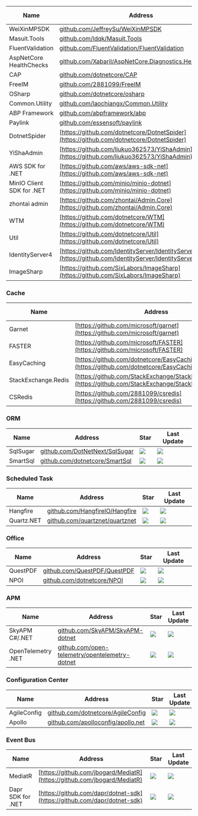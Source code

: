 ﻿Name| Address | Star| Last Update
-|-|-|-|
WeiXinMPSDK|[github.com/JeffreySu/WeiXinMPSDK](https://github.com/JeffreySu/WeiXinMPSDK)|<img src="https://img.shields.io/github/stars/JeffreySu/WeiXinMPSDK?style=for-the-badge" />|<img src="https://img.shields.io/github/last-commit/JeffreySu/WeiXinMPSDK?style=for-the-badge" />
Masuit.Tools|[github.com/ldqk/Masuit.Tools](https://github.com/ldqk/Masuit.Tools)|<img src="https://img.shields.io/github/stars/ldqk/Masuit.Tools?style=for-the-badge" />|<img src="https://img.shields.io/github/last-commit/ldqk/Masuit.Tools?style=for-the-badge" />
FluentValidation|[github.com/FluentValidation/FluentValidation](https://github.com/FluentValidation/FluentValidation)|<img src="https://img.shields.io/github/stars/FluentValidation/FluentValidation?style=for-the-badge" />|<img src="https://img.shields.io/github/last-commit/FluentValidation/FluentValidation?style=for-the-badge" />
AspNetCore HealthChecks|[github.com/Xabaril/AspNetCore.Diagnostics.HealthChecks](https://github.com/Xabaril/AspNetCore.Diagnostics.HealthChecks)|<img src="https://img.shields.io/github/stars/Xabaril/AspNetCore.Diagnostics.HealthChecks?style=for-the-badge" />|<img src="https://img.shields.io/github/last-commit/Xabaril/AspNetCore.Diagnostics.HealthChecks?style=for-the-badge" />
CAP|[github.com/dotnetcore/CAP](https://github.com/dotnetcore/CAP)|<img src="https://img.shields.io/github/stars/dotnetcore/CAP?style=for-the-badge" />|<img src="https://img.shields.io/github/last-commit/dotnetcore/CAP?style=for-the-badge" />
FreeIM|[github.com/2881099/FreeIM](https://github.com/2881099/FreeIM)|<img src="https://img.shields.io/github/stars/2881099/FreeIM?style=for-the-badge" />|<img src="https://img.shields.io/github/last-commit/2881099/FreeIM?style=for-the-badge" />
OSharp|[github.com/dotnetcore/osharp](https://github.com/dotnetcore/osharp)|<img src="https://img.shields.io/github/stars/dotnetcore/osharp?style=for-the-badge" />|<img src="https://img.shields.io/github/last-commit/dotnetcore/osharp?style=for-the-badge" />
Common.Utility|[github.com/laochiangx/Common.Utility](https://github.com/laochiangx/Common.Utility)|<img src="https://img.shields.io/github/stars/laochiangx/Common.Utility?style=for-the-badge" />|<img src="https://img.shields.io/github/last-commit/laochiangx/Common.Utility?style=for-the-badge" />
ABP Framework|[github.com/abpframework/abp](https://github.com/abpframework/abp)|<img src="https://img.shields.io/github/stars/abpframework/abp?style=for-the-badge" />|<img src="https://img.shields.io/github/last-commit/abpframework/abp?style=for-the-badge" />
Paylink|[github.com/essensoft/paylink](https://github.com/essensoft/paylink)|<img src="https://img.shields.io/github/stars/essensoft/paylink?style=for-the-badge" />|<img src="https://img.shields.io/github/last-commit/essensoft/paylink?style=for-the-badge" />
DotnetSpider|[https://github.com/dotnetcore/DotnetSpider](https://github.com/dotnetcore/DotnetSpider)|<img src="https://img.shields.io/github/stars/dotnetcore/DotnetSpider?style=for-the-badge" />|<img src="https://img.shields.io/github/last-commit/dotnetcore/DotnetSpider?style=for-the-badge" />
YiShaAdmin|[https://github.com/liukuo362573/YiShaAdmin](https://github.com/liukuo362573/YiShaAdmin)|<img src="https://img.shields.io/github/stars/liukuo362573/YiShaAdmin?style=for-the-badge" />|<img src="https://img.shields.io/github/last-commit/liukuo362573/YiShaAdmin?style=for-the-badge" />
AWS SDK for .NET|[https://github.com/aws/aws-sdk-net](https://github.com/aws/aws-sdk-net)|<img src="https://img.shields.io/github/stars/aws/aws-sdk-net?style=for-the-badge" />|<img src="https://img.shields.io/github/last-commit/aws/aws-sdk-net?style=for-the-badge" />
MinIO Client SDK for .NET|[https://github.com/minio/minio-dotnet](https://github.com/minio/minio-dotnet)|<img src="https://img.shields.io/github/stars/minio/minio-dotnet?style=for-the-badge" />|<img src="https://img.shields.io/github/last-commit/minio/minio-dotnet?style=for-the-badge" />
zhontai admin|[https://github.com/zhontai/Admin.Core](https://github.com/zhontai/Admin.Core)|<img src="https://img.shields.io/github/stars/zhontai/Admin.Core?style=for-the-badge" />|<img src="https://img.shields.io/github/last-commit/zhontai/Admin.Core?style=for-the-badge" />
WTM|[https://github.com/dotnetcore/WTM](https://github.com/dotnetcore/WTM)|<img src="https://img.shields.io/github/stars/dotnetcore/WTM?style=for-the-badge" />|<img src="https://img.shields.io/github/last-commit/dotnetcore/WTM?style=for-the-badge" />
Util|[https://github.com/dotnetcore/Util](https://github.com/dotnetcore/Util)|<img src="https://img.shields.io/github/stars/dotnetcore/Util?style=for-the-badge" />|<img src="https://img.shields.io/github/last-commit/dotnetcore/Util?style=for-the-badge" />
IdentityServer4|[https://github.com/IdentityServer/IdentityServer4](https://github.com/IdentityServer/IdentityServer4)|<img src="https://img.shields.io/github/stars/IdentityServer/IdentityServer4?style=for-the-badge" />|<img src="https://img.shields.io/github/last-commit/IdentityServer/IdentityServer4?style=for-the-badge" />
ImageSharp|[https://github.com/SixLabors/ImageSharp](https://github.com/SixLabors/ImageSharp)|<img src="https://img.shields.io/github/stars/SixLabors/ImageSharp?style=for-the-badge" />|<img src="https://img.shields.io/github/last-commit/SixLabors/ImageSharp?style=for-the-badge" />


### Cache
Name| Address | Star| Last Update
-|-|-|-|
Garnet|[https://github.com/microsoft/garnet](https://github.com/microsoft/garnet)|<img src="https://img.shields.io/github/stars/microsoft/garnet?style=for-the-badge" />|<img src="https://img.shields.io/github/last-commit/microsoft/garnet?style=for-the-badge" />
FASTER|[https://github.com/microsoft/FASTER](https://github.com/microsoft/FASTER)|<img src="https://img.shields.io/github/stars/microsoft/FASTER?style=for-the-badge" />|<img src="https://img.shields.io/github/last-commit/microsoft/FASTER?style=for-the-badge" />
EasyCaching|[https://github.com/dotnetcore/EasyCaching](https://github.com/dotnetcore/EasyCaching)|<img src="https://img.shields.io/github/stars/dotnetcore/EasyCaching?style=for-the-badge" />|<img src="https://img.shields.io/github/last-commit/dotnetcore/EasyCaching?style=for-the-badge" />
StackExchange.Redis|[https://github.com/StackExchange/StackExchange.Redis](https://github.com/StackExchange/StackExchange.Redis)|<img src="https://img.shields.io/github/stars/StackExchange/StackExchange.Redis?style=for-the-badge" />|<img src="https://img.shields.io/github/last-commit/StackExchange/StackExchange.Redis?style=for-the-badge" />
CSRedis|[https://github.com/2881099/csredis](https://github.com/2881099/csredis)|<img src="https://img.shields.io/github/stars/2881099/csredis?style=for-the-badge" />|<img src="https://img.shields.io/github/last-commit/2881099/csredis?style=for-the-badge" />

### ORM
Name| Address | Star| Last Update
-|-|-|-|
SqlSugar|[github.com/DotNetNext/SqlSugar](https://github.com/DotNetNext/SqlSugar)|<img src="https://img.shields.io/github/stars/DotNetNext/SqlSugar?style=for-the-badge" />|<img src="https://img.shields.io/github/last-commit/DotNetNext/SqlSugar?style=for-the-badge" />
SmartSql|[github.com/dotnetcore/SmartSql](https://github.com/dotnetcore/SmartSql)|<img src="https://img.shields.io/github/stars/dotnetcore/SmartSql?style=for-the-badge" />|<img src="https://img.shields.io/github/last-commit/dotnetcore/SmartSql?style=for-the-badge" />

### Scheduled Task
Name| Address | Star| Last Update
-|-|-|-|
Hangfire|[github.com/HangfireIO/Hangfire](https://github.com/HangfireIO/Hangfire)|<img src="https://img.shields.io/github/stars/HangfireIO/Hangfire?style=for-the-badge" />|<img src="https://img.shields.io/github/last-commit/HangfireIO/Hangfire?style=for-the-badge" />
Quartz.NET|[github.com/quartznet/quartznet](https://github.com/quartznet/quartznet)|<img src="https://img.shields.io/github/stars/HangfireIO/Hangfire?style=for-the-badge" />|<img src="https://img.shields.io/github/last-commit/quartznet/quartznet?style=for-the-badge" />

### Office
Name| Address | Star| Last Update
-|-|-|-|
QuestPDF|[github.com/QuestPDF/QuestPDF](https://github.com/QuestPDF/QuestPDF)|<img src="https://img.shields.io/github/stars/QuestPDF/QuestPDF?style=for-the-badge" />|<img src="https://img.shields.io/github/last-commit/QuestPDF/QuestPDF?style=for-the-badge" />
NPOI|[github.com/dotnetcore/NPOI](https://github.com/dotnetcore/NPOI)|<img src="https://img.shields.io/github/stars/dotnetcore/NPOI?style=for-the-badge" />|<img src="https://img.shields.io/github/last-commit/dotnetcore/NPOI?style=for-the-badge" />

### APM
Name| Address | Star| Last Update
-|-|-|-|
SkyAPM C#/.NET|[github.com/SkyAPM/SkyAPM-dotnet](https://github.com/SkyAPM/SkyAPM-dotnet)|<img src="https://img.shields.io/github/stars/SkyAPM/SkyAPM-dotnet?style=for-the-badge" />|<img src="https://img.shields.io/github/last-commit/SkyAPM/SkyAPM-dotnet?style=for-the-badge" />
OpenTelemetry .NET|[github.com/open-telemetry/opentelemetry-dotnet](https://github.com/open-telemetry/opentelemetry-dotnet)|<img src="https://img.shields.io/github/stars/open-telemetry/opentelemetry-dotnet?style=for-the-badge" />|<img src="https://img.shields.io/github/last-commit/open-telemetry/opentelemetry-dotnet?style=for-the-badge" />

### Configuration Center
Name| Address | Star| Last Update
-|-|-|-|
AgileConfig|[github.com/dotnetcore/AgileConfig](https://github.com/dotnetcore/AgileConfig)|<img src="https://img.shields.io/github/stars/dotnetcore/AgileConfig?style=for-the-badge" />|<img src="https://img.shields.io/github/last-commit/dotnetcore/AgileConfig?style=for-the-badge" />
﻿Apollo|[github.com/apolloconfig/apollo.net](https://github.com/apolloconfig/apollo.net)|<img src="https://img.shields.io/github/stars/apolloconfig/apollo.net?style=for-the-badge" />|<img src="https://img.shields.io/github/last-commit/apolloconfig/apollo.net?style=for-the-badge" />

### Event Bus
Name| Address | Star| Last Update
-|-|-|-|
MediatR|[https://github.com/jbogard/MediatR](https://github.com/jbogard/MediatR)|<img src="https://img.shields.io/github/stars/jbogard/MediatR?style=for-the-badge" />|<img src="https://img.shields.io/github/last-commit/jbogard/MediatR?style=for-the-badge" />
Dapr SDK for .NET|[https://github.com/dapr/dotnet-sdk](https://github.com/dapr/dotnet-sdk)|<img src="https://img.shields.io/github/stars/dapr/dotnet-sdk?style=for-the-badge" />|<img src="https://img.shields.io/github/last-commit/dapr/dotnet-sdk?style=for-the-badge" />